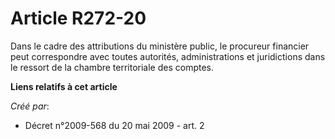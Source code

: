 # Article R272-20

Dans le cadre des attributions du ministère public, le procureur financier peut correspondre avec toutes autorités,
administrations et juridictions dans le ressort de la chambre territoriale des comptes.

**Liens relatifs à cet article**

_Créé par_:

  - Décret n°2009-568 du 20 mai 2009 - art. 2
